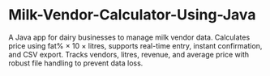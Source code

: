 # Milk-Vendor-Calculator-Using-Java
A Java app for dairy businesses to manage milk vendor data. Calculates price using fat% × 10 × litres, supports real-time entry, instant confirmation, and CSV export. Tracks vendors, litres, revenue, and average price with robust file handling to prevent data loss.
